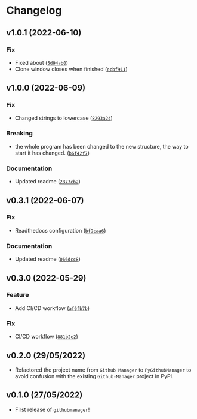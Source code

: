 # Changelog

<!--next-version-placeholder-->

## v1.0.1 (2022-06-10)
### Fix
* Fixed about ([`5d94ab0`](https://github.com/DomiTP/PyGitHubManager/commit/5d94ab09f97e6e18bd59554f9ef181b45dc1680a))
* Clone window closes when finished ([`ecbf911`](https://github.com/DomiTP/PyGitHubManager/commit/ecbf91173b1d4c0ab73f8cc671924c2f7aa66970))

## v1.0.0 (2022-06-09)
### Fix
* Changed strings to lowercase ([`8293a24`](https://github.com/DomiTP/PyGitHubManager/commit/8293a243589405699abf735326aa7cde426ea510))

### Breaking
* the whole program has been changed to the new structure, the way to start it has changed. ([`b6f42f7`](https://github.com/DomiTP/PyGitHubManager/commit/b6f42f7b535096e9c4678bc49b011dfb9b8a38c4))

### Documentation
* Updated readme ([`2877cb2`](https://github.com/DomiTP/PyGitHubManager/commit/2877cb23e26fdb311d06da4dd9967f52df61d613))

## v0.3.1 (2022-06-07)
### Fix
* Readthedocs configuration ([`bf9caa6`](https://github.com/DomiTP/PyGitHubManager/commit/bf9caa69b56e94c99a9cd504c9a7e643f56cb58a))

### Documentation
* Updated readme ([`066dcc8`](https://github.com/DomiTP/PyGitHubManager/commit/066dcc85897b9f6e814d6828148363c93339e248))

## v0.3.0 (2022-05-29)
### Feature
* Add CI/CD workflow ([`af6fb7b`](https://github.com/DomiTP/PyGitHubManager/commit/af6fb7b516f1c207f69afc242fa590d3491e2bf9))

### Fix
* CI/CD workflow ([`881b2e2`](https://github.com/DomiTP/PyGitHubManager/commit/881b2e2b38769a8acd2a6e350d7793b76386eccb))
## v0.2.0 (29/05/2022)

- Refactored the project name from `Github Manager` to `PyGithubManager` to avoid confusion with the
existing `Github-Manager` project in PyPI.

## v0.1.0 (27/05/2022)

- First release of `githubmanager`!